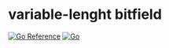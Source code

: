 # variable-lenght bitfield

[![Go Reference](https://pkg.go.dev/badge/github.com/dim13/bit.svg)](https://pkg.go.dev/github.com/dim13/bit)
[![Go](https://github.com/dim13/bit/actions/workflows/go.yml/badge.svg)](https://github.com/dim13/bit/actions/workflows/go.yml)

